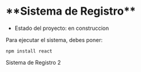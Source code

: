 <h1> **Sistema de Registro**</h1>

- Estado del proyecto: en construccion

Para ejecutar el sistema, debes poner:

```npm install react```

Sistema de Registro 2
